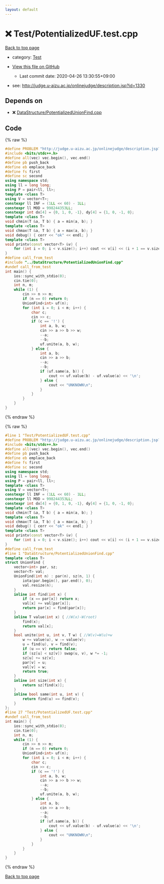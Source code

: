 ```yaml
---
layout: default
---
```


<!-- mathjax config similar to math.stackexchange -->
<script type="text/javascript" async
  src="https://cdnjs.cloudflare.com/ajax/libs/mathjax/2.7.5/MathJax.js?config=TeX-MML-AM_CHTML">
</script>
<script type="text/x-mathjax-config">
  MathJax.Hub.Config({
    TeX: { equationNumbers: { autoNumber: "AMS" }},
    tex2jax: {
      inlineMath: [ ['$','$'] ],
      processEscapes: true
    },
    "HTML-CSS": { matchFontHeight: false },
    displayAlign: "left",
    displayIndent: "2em"
  });
</script>

<script type="text/javascript" src="https://cdnjs.cloudflare.com/ajax/libs/jquery/3.4.1/jquery.min.js"></script>
<script src="https://cdn.jsdelivr.net/npm/jquery-balloon-js@1.1.2/jquery.balloon.min.js" integrity="sha256-ZEYs9VrgAeNuPvs15E39OsyOJaIkXEEt10fzxJ20+2I=" crossorigin="anonymous"></script>
<script type="text/javascript" src="../../assets/js/copy-button.js"></script>
<link rel="stylesheet" href="../../assets/css/copy-button.css" />


# :x: Test/PotentializedUF.test.cpp

<a href="../../index.html">Back to top page</a>

* category: <a href="../../index.html#0cbc6611f5540bd0809a388dc95a615b">Test</a>
* <a href="{{ site.github.repository_url }}/blob/master/Test/PotentializedUF.test.cpp">View this file on GitHub</a>
    - Last commit date: 2020-04-26 13:30:55+09:00


* see: <a href="http://judge.u-aizu.ac.jp/onlinejudge/description.jsp?id=1330">http://judge.u-aizu.ac.jp/onlinejudge/description.jsp?id=1330</a>


## Depends on

* :x: <a href="../../library/DataStructure/PotentializedUnionFind.cpp.html">DataStructure/PotentializedUnionFind.cpp</a>


## Code

<a id="unbundled"></a>
{% raw %}
```cpp
#define PROBLEM "http://judge.u-aizu.ac.jp/onlinejudge/description.jsp?id=1330"
#include <bits/stdc++.h>
#define all(vec) vec.begin(), vec.end()
#define pb push_back
#define eb emplace_back
#define fs first
#define sc second
using namespace std;
using ll = long long;
using P = pair<ll, ll>;
template <class T>
using V = vector<T>;
constexpr ll INF = (1LL << 60) - 1LL;
constexpr ll MOD = 998244353LL;
constexpr int dx[4] = {0, 1, 0, -1}, dy[4] = {1, 0, -1, 0};
template <class T>
void chmin(T &a, T b) { a = min(a, b); }
template <class T>
void chmax(T &a, T b) { a = max(a, b); }
void debug() { cerr << "ok" << endl; }
template <class T>
void printv(const vector<T> &v) {
    for (int i = 0; i < v.size(); i++) cout << v[i] << (i + 1 == v.size() ? '\n' : ' ');
}
#define call_from_test
#include "../DataStructure/PotentializedUnionFind.cpp"
#undef call_from_test
int main() {
    ios::sync_with_stdio(0);
    cin.tie(0);
    int n, m;
    while (1) {
        cin >> n >> m;
        if (n == 0) return 0;
        UnionFind<int> uf(n);
        for (int i = 0; i < m; i++) {
            char c;
            cin >> c;
            if (c == '!') {
                int a, b, w;
                cin >> a >> b >> w;
                --a;
                --b;
                uf.unite(a, b, w);
            } else {
                int a, b;
                cin >> a >> b;
                --a;
                --b;
                if (uf.same(a, b)) {
                    cout << uf.value(b) - uf.value(a) << '\n';
                } else {
                    cout << "UNKNOWN\n";
                }
            }
        }
    }
}
```
{% endraw %}

<a id="bundled"></a>
{% raw %}
```cpp
#line 1 "Test/PotentializedUF.test.cpp"
#define PROBLEM "http://judge.u-aizu.ac.jp/onlinejudge/description.jsp?id=1330"
#include <bits/stdc++.h>
#define all(vec) vec.begin(), vec.end()
#define pb push_back
#define eb emplace_back
#define fs first
#define sc second
using namespace std;
using ll = long long;
using P = pair<ll, ll>;
template <class T>
using V = vector<T>;
constexpr ll INF = (1LL << 60) - 1LL;
constexpr ll MOD = 998244353LL;
constexpr int dx[4] = {0, 1, 0, -1}, dy[4] = {1, 0, -1, 0};
template <class T>
void chmin(T &a, T b) { a = min(a, b); }
template <class T>
void chmax(T &a, T b) { a = max(a, b); }
void debug() { cerr << "ok" << endl; }
template <class T>
void printv(const vector<T> &v) {
    for (int i = 0; i < v.size(); i++) cout << v[i] << (i + 1 == v.size() ? '\n' : ' ');
}
#define call_from_test
#line 1 "DataStructure/PotentializedUnionFind.cpp"
template <class T>
struct UnionFind {
    vector<int> par, sz;
    vector<T> val;
    UnionFind(int n) : par(n), sz(n, 1) {
        iota(par.begin(), par.end(), 0);
        val.resize(n);
    }
    inline int find(int x) {
        if (x == par[x]) return x;
        val[x] += val[par[x]];
        return par[x] = find(par[x]);
    }
    inline T value(int x) { //W(x)-W(root)
        find(x);
        return val[x];
    }
    bool unite(int u, int v, T w) { //W(v)=W(u)+w
        w += value(u), w -= value(v);
        u = find(u), v = find(v);
        if (u == v) return false;
        if (sz[u] < sz[v]) swap(u, v), w *= -1;
        sz[u] += sz[v];
        par[v] = u;
        val[v] = w;
        return true;
    }
    inline int size(int x) {
        return sz[find(x)];
    }
    inline bool same(int u, int v) {
        return find(u) == find(v);
    }
};
#line 27 "Test/PotentializedUF.test.cpp"
#undef call_from_test
int main() {
    ios::sync_with_stdio(0);
    cin.tie(0);
    int n, m;
    while (1) {
        cin >> n >> m;
        if (n == 0) return 0;
        UnionFind<int> uf(n);
        for (int i = 0; i < m; i++) {
            char c;
            cin >> c;
            if (c == '!') {
                int a, b, w;
                cin >> a >> b >> w;
                --a;
                --b;
                uf.unite(a, b, w);
            } else {
                int a, b;
                cin >> a >> b;
                --a;
                --b;
                if (uf.same(a, b)) {
                    cout << uf.value(b) - uf.value(a) << '\n';
                } else {
                    cout << "UNKNOWN\n";
                }
            }
        }
    }
}

```
{% endraw %}

<a href="../../index.html">Back to top page</a>

